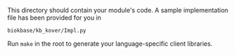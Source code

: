 This directory should contain your module's code.
A sample implementation file has been provided for you in

```biokbase/kb_kover/Impl.py```

Run `make` in the root to generate your language-specific client libraries.
